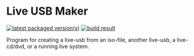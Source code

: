 # Live USB Maker

[![latest packaged version(s)](https://repology.org/badge/latest-versions/mx-live-usb-maker.svg)](https://repology.org/project/mx-live-usb-maker/versions)
[![build result](https://build.opensuse.org/projects/home:mx-packaging/packages/mx-live-usb-maker/badge.svg?type=default)](https://software.opensuse.org//download.html?project=home%3Amx-packaging&package=mx-live-usb-maker)

Program for creating a live-usb from an iso-file, another live-usb, a live-cd/dvd, or a running live system.
